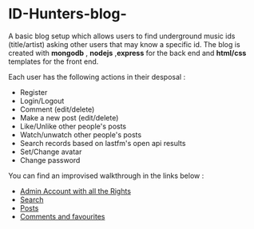 # ID-Hunters-blog-

A basic blog setup which allows users to find underground music ids (title/artist) asking other users that may know a specific id.
The blog is created with **mongodb** , **nodejs** ,**express** for the back end and **html/css** templates for the front end.


Each user has the following actions in their desposal :

* Register
* Login/Logout
* Comment (edit/delete)
* Make a new post (edit/delete)
* Like/Unlike other people's posts
* Watch/unwatch other people's posts
* Search records based on lastfm's open api results
* Set/Change avatar
* Change password




You can find an improvised walkthrough in the links below : 
* [Admin Account with all the Rights](http://media.giphy.com/media/VGtTVz1HBm8wLZk6m9/source.mp4)
* [Search](http://media.giphy.com/media/IhnItNUReyht1pFPI3/source.mp4)
* [Posts](http://media.giphy.com/media/Kfrt60m2Sf5XsIuoBD/source.mp4)
* [Comments and favourites](http://media.giphy.com/media/f3v200mmL9TFo4snT3/source.mp4)


